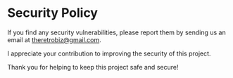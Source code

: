 # Security Policy
If you find any security vulnerabilities, please report them by sending us an email at theretrobiz@gmail.com.

I appreciate your contribution to improving the security of this project.

Thank you for helping to keep this project safe and secure!